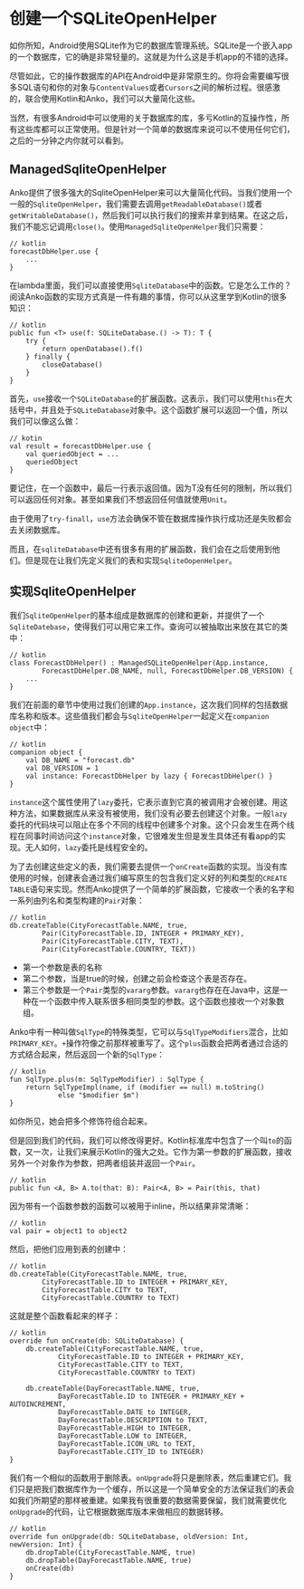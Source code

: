 # 创建一个SQLiteOpenHelper

如你所知，Android使用SQLite作为它的数据库管理系统。SQLite是一个嵌入app的一个数据库，它的确是非常轻量的。这就是为什么这是手机app的不错的选择。

尽管如此，它的操作数据库的API在Android中是非常原生的。你将会需要编写很多SQL语句和你的对象与`ContentValues`或者`Cursors`之间的解析过程。很感激的，联合使用Kotlin和Anko，我们可以大量简化这些。

当然，有很多Android中可以使用的关于数据库的库，多亏Kotlin的互操作性，所有这些库都可以正常使用。但是针对一个简单的数据库来说可以不使用任何它们，之后的一分钟之内你就可以看到。

## ManagedSqliteOpenHelper

Anko提供了很多强大的SqliteOpenHelper来可以大量简化代码。当我们使用一个一般的`SqliteOpenHelper`，我们需要去调用`getReadableDatabase()`或者`getWritableDatabase()`，然后我们可以执行我们的搜索并拿到结果。在这之后，我们不能忘记调用`close()`。使用`ManagedSqliteOpenHelper`我们只需要：

```
// kotlin
forecastDbHelper.use {
    ...
}
```

在lambda里面，我们可以直接使用`SqliteDatabase`中的函数。它是怎么工作的？阅读Anko函数的实现方式真是一件有趣的事情，你可以从这里学到Kotlin的很多知识：

```
// kotlin
public fun <T> use(f: SQLiteDatabase.() -> T): T {
    try {
        return openDatabase().f()
    } finally {
        closeDatabase()
    }
}
```

首先，`use`接收一个`SQLiteDatabase`的扩展函数。这表示，我们可以使用`this`在大括号中，并且处于`SQLiteDatabase`对象中。这个函数扩展可以返回一个值，所以我们可以像这么做：

```
// kotin
val result = forecastDbHelper.use {
    val queriedObject = ...
    queriedObject
}
```

要记住，在一个函数中，最后一行表示返回值。因为T没有任何的限制，所以我们可以返回任何对象。甚至如果我们不想返回任何值就使用`Unit`。

由于使用了`try-finall`，`use`方法会确保不管在数据库操作执行成功还是失败都会去关闭数据库。

而且，在`sqliteDatabase`中还有很多有用的扩展函数，我们会在之后使用到他们。但是现在让我们先定义我们的表和实现`SqliteOopenHelper`。

## 实现SqliteOpenHelper

我们`SqliteOpenHelper`的基本组成是数据库的创建和更新，并提供了一个`SqliteDatebase`，使得我们可以用它来工作。查询可以被抽取出来放在其它的类中：

```
// kotlin
class ForecastDbHelper() : ManagedSQLiteOpenHelper(App.instance,
        ForecastDbHelper.DB_NAME, null, ForecastDbHelper.DB_VERSION) {
    ...
}
```

我们在前面的章节中使用过我们创建的`App.instance`，这次我们同样的包括数据库名称和版本。这些值我们都会与`SqliteOpenHelper`一起定义在`companion object`中：

```
// kotlin
companion object {
    val DB_NAME = "forecast.db"
    val DB_VERSION = 1
    val instance: ForecastDbHelper by lazy { ForecastDbHelper() }
}
```

`instance`这个属性使用了`lazy`委托，它表示直到它真的被调用才会被创建。用这种方法，如果数据库从来没有被使用，我们没有必要去创建这个对象。一般`lazy`委托的代码块可以阻止在多个不同的线程中创建多个对象。这个只会发生在两个线程在同事时间访问这个`instance`对象，它很难发生但是发生具体还有看app的实现。无人如何，`lazy`委托是线程安全的。

为了去创建这些定义的表，我们需要去提供一个`onCreate`函数的实现。当没有库使用的时候，创建表会通过我们编写原生的包含我们定义好的列和类型的`CREATE TABLE`语句来实现。然而Anko提供了一个简单的扩展函数，它接收一个表的名字和一系列由列名和类型构建的`Pair`对象：

```
// kotlin
db.createTable(CityForecastTable.NAME, true,
        Pair(CityForecastTable.ID, INTEGER + PRIMARY_KEY),
        Pair(CityForecastTable.CITY, TEXT),
        Pair(CityForecastTable.COUNTRY, TEXT))
```

- 第一个参数是表的名称
- 第二个参数，当是true的时候，创建之前会检查这个表是否存在。
- 第三个参数是一个`Pair`类型的`vararg`参数。`vararg`也存在在Java中，这是一种在一个函数中传入联系很多相同类型的参数。这个函数也接收一个对象数组。

Anko中有一种叫做`SqlType`的特殊类型，它可以与`SqlTypeModifiers`混合，比如`PRIMARY_KEY`。`+`操作符像之前那样被重写了。这个`plus`函数会把两者通过合适的方式结合起来，然后返回一个新的`SqlType`：

```
// kotlin
fun SqlType.plus(m: SqlTypeModifier) : SqlType {
    return SqlTypeImpl(name, if (modifier == null) m.toString()
            else "$modifier $m")
}
```

如你所见，她会把多个修饰符组合起来。

但是回到我们的代码，我们可以修改得更好。Kotlin标准库中包含了一个叫`to`的函数，又一次，让我们来展示Kotlin的强大之处。它作为第一参数的扩展函数，接收另外一个对象作为参数，把两者组装并返回一个`Pair`。

```
// kotlin
public fun <A, B> A.to(that: B): Pair<A, B> = Pair(this, that)
```

因为带有一个函数参数的函数可以被用于inline，所以结果非常清晰：

```
// kotlin
val pair = object1 to object2
```

然后，把他们应用到表的创建中：

```
// kotlin
db.createTable(CityForecastTable.NAME, true,
        CityForecastTable.ID to INTEGER + PRIMARY_KEY,
        CityForecastTable.CITY to TEXT,
        CityForecastTable.COUNTRY to TEXT)
```

这就是整个函数看起来的样子：

```
// kotlin
override fun onCreate(db: SQLiteDatabase) {
    db.createTable(CityForecastTable.NAME, true,
            CityForecastTable.ID to INTEGER + PRIMARY_KEY,
            CityForecastTable.CITY to TEXT,
            CityForecastTable.COUNTRY to TEXT)
            
    db.createTable(DayForecastTable.NAME, true,
            DayForecastTable.ID to INTEGER + PRIMARY_KEY + AUTOINCREMENT,
            DayForecastTable.DATE to INTEGER,
            DayForecastTable.DESCRIPTION to TEXT,
            DayForecastTable.HIGH to INTEGER,
            DayForecastTable.LOW to INTEGER,
            DayForecastTable.ICON_URL to TEXT,
            DayForecastTable.CITY_ID to INTEGER)
}
```

我们有一个相似的函数用于删除表。`onUpgrade`将只是删除表，然后重建它们。我们只是把我们数据库作为一个缓存，所以这是一个简单安全的方法保证我们的表会如我们所期望的那样被重建。如果我有很重要的数据需要保留，我们就需要优化`onUpgrade`的代码，让它根据数据库版本来做相应的数据转移。

```
// kotlin
override fun onUpgrade(db: SQLiteDatabase, oldVersion: Int, newVersion: Int) {
    db.dropTable(CityForecastTable.NAME, true)
    db.dropTable(DayForecastTable.NAME, true)
    onCreate(db)
}
```